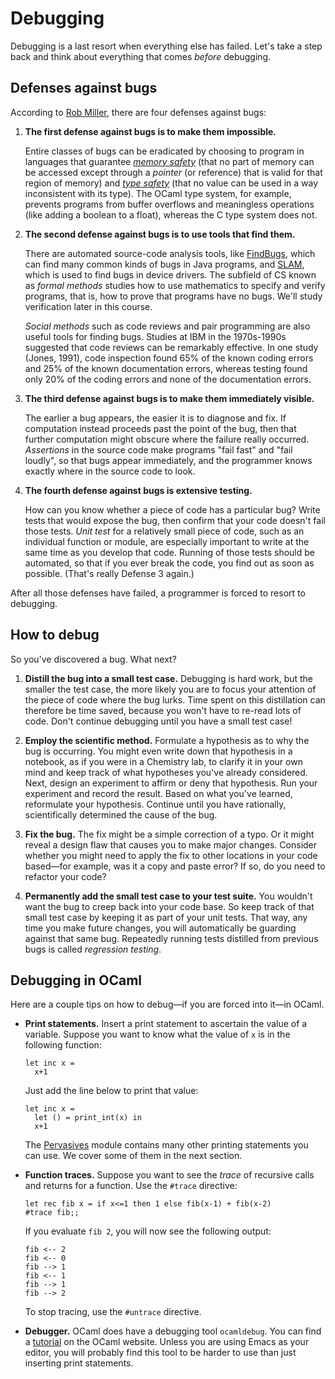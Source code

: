 # Debugging

Debugging is a last resort when everything else has failed. Let's take a
step back and think about everything that comes *before* debugging.

## Defenses against bugs

According to [Rob Miller](https://stellar.mit.edu/S/course/6/fa08/6.005/courseMaterial/topics/topic3/lectureNotes/Debugging/Debugging.pdf),
there are four defenses against bugs:

1.  **The first defense against bugs is to make them impossible.**

    Entire classes of bugs can be eradicated by choosing to program in
    languages that guarantee *[memory
    safety](http://www.pl-enthusiast.net/2014/07/21/memory-safety/)*
    (that no part of memory can be accessed except through a *pointer*
    (or reference) that is valid for that region of memory) and *[type
    safety](http://www.pl-enthusiast.net/2014/08/05/type-safety/)* (that
    no value can be used in a way inconsistent with its type). The OCaml
    type system, for example, prevents programs from buffer overflows
    and meaningless operations (like adding a boolean to a float),
    whereas the C type system does not.

2.  **The second defense against bugs is to use tools that find them.**

    There are automated source-code analysis tools, like
    [FindBugs](http://findbugs.sourceforge.net/), which can find many
    common kinds of bugs in Java programs, and
    [SLAM](http://research.microsoft.com/en-us/projects/slam/), which is
    used to find bugs in device drivers. The subfield of CS known as
    *formal methods* studies how to use mathematics to specify and
    verify programs, that is, how to prove that programs have no bugs.
    We'll study verification later in this course. 
    
    *Social methods* such as code reviews and pair programming are also
    useful tools for finding bugs. Studies at IBM in the 1970s-1990s
    suggested that code reviews can be remarkably effective. In one
    study (Jones, 1991), code inspection found 65% of the known coding
    errors and 25% of the known documentation errors, whereas testing
    found only 20% of the coding errors and none of the documentation
    errors.

3.  **The third defense against bugs is to make them immediately
    visible.**

    The earlier a bug appears, the easier it is to diagnose and fix. If
    computation instead proceeds past the point of the bug, then that
    further computation might obscure where the failure really occurred.
    *Assertions* in the source code make programs "fail fast" and "fail
    loudly", so that bugs appear immediately, and the programmer knows
    exactly where in the source code to look.

4.  **The fourth defense against bugs is extensive testing.**

    How can you know whether a piece of code has a particular bug? Write
    tests that would expose the bug, then confirm that your code doesn't
    fail those tests. *Unit test* for a relatively small piece of code,
    such as an individual function or module, are especially important
    to write at the same time as you develop that code. Running of those
    tests should be automated, so that if you ever break the code, you
    find out as soon as possible. (That's really Defense 3 again.)

After all those defenses have failed, a programmer is forced
to resort to debugging.

## How to debug 

So you've discovered a bug. What next?

1.  **Distill the bug into a small test case.** Debugging is hard work,
    but the smaller the test case, the more likely you are to focus your
    attention of the piece of code where the bug lurks. Time spent on
    this distillation can therefore be time saved, because you won't
    have to re-read lots of code. Don't continue debugging until you
    have a small test case!
    
2.  **Employ the scientific method.** Formulate a hypothesis as to why
    the bug is occurring. You might even write down that hypothesis in a
    notebook, as if you were in a Chemistry lab, to clarify it in your
    own mind and keep track of what hypotheses you've already
    considered. Next, design an experiment to affirm or deny that
    hypothesis. Run your experiment and record the result. Based on what
    you've learned, reformulate your hypothesis. Continue until you have
    rationally, scientifically determined the cause of the bug.
    
3.  **Fix the bug.** The fix might be a simple correction of a typo. Or
    it might reveal a design flaw that causes you to make major changes.
    Consider whether you might need to apply the fix to other locations
    in your code based—for example, was it a copy and paste error? If
    so, do you need to refactor your code?
    
4.  **Permanently add the small test case to your test suite.** You
    wouldn't want the bug to creep back into your code base. So keep
    track of that small test case by keeping it as part of your unit
    tests. That way, any time you make future changes, you will
    automatically be guarding against that same bug. Repeatedly running
    tests distilled from previous bugs is called *regression testing*.

## Debugging in OCaml

Here are a couple tips on how to debug&mdash;if you are forced into it&mdash;in
OCaml.

-   **Print statements.** Insert a print statement to ascertain the
    value of a variable. Suppose you want to know what the value of `x`
    is in the following function:

        let inc x = 
          x+1

    Just add the line below to print that value:

        let inc x = 
          let () = print_int(x) in
    	  x+1

    The [Pervasives](http://caml.inria.fr/pub/docs/manual-ocaml/libref/Pervasives.html)
    module contains many other printing statements you can use. We cover some
    of them in the next section.

-   **Function traces.** Suppose you want to see the *trace* of
    recursive calls and returns for a function. Use the `#trace`
    directive:

        let rec fib x = if x<=1 then 1 else fib(x-1) + fib(x-2)
        #trace fib;;

    If you evaluate `fib 2`, you will now see the following output:

        fib <-- 2
        fib <-- 0
        fib --> 1                                                                       
        fib <-- 1
        fib --> 1
        fib --> 2

    To stop tracing, use the `#untrace` directive.

-   **Debugger.** OCaml does have a debugging tool `ocamldebug`.
    You can find a [tutorial](https://ocaml.org/learn/tutorials/debug.html#The-OCaml-debugger)
    on the OCaml website.  Unless you are using Emacs as your editor,
    you will probably find this tool to be harder to use than just
    inserting print statements.
